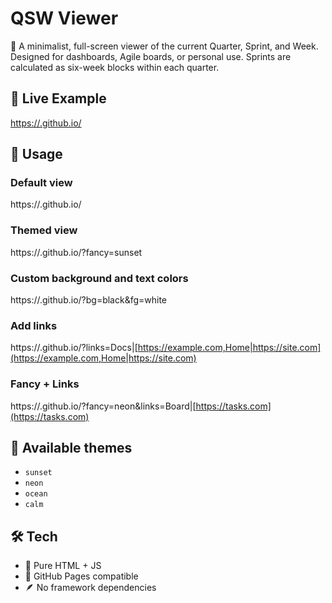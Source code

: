 
# QSW Viewer

📅 A minimalist, full-screen viewer of the current Quarter, Sprint, and Week. Designed for dashboards, Agile boards, or personal use. Sprints are calculated as six-week blocks within each quarter.

## 🔗 Live Example

[https://<your-username>.github.io/<repo-name>](https://<your-username>.github.io/<repo-name>)

## 🎨 Usage

### Default view

https://<your-site>.github.io/

### Themed view

https://<your-site>.github.io/?fancy=sunset

### Custom background and text colors

https://<your-site>.github.io/?bg=black\&fg=white

### Add links

https://<your-site>.github.io/?links=Docs|[https://example.com,Home|https://site.com](https://example.com,Home|https://site.com)

### Fancy + Links

https://<your-site>.github.io/?fancy=neon\&links=Board|[https://tasks.com](https://tasks.com)

## 🧪 Available themes

* `sunset`
* `neon`
* `ocean`
* `calm`

## 🛠 Tech

* 🧼 Pure HTML + JS
* 🧩 GitHub Pages compatible
* 🪶 No framework dependencies

